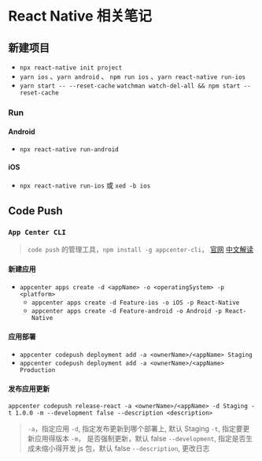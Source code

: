 # React Native 相关笔记

## 新建项目

- `npx react-native init project`
- `yarn ios` 、`yarn android` 、 `npm run ios` 、`yarn react-native run-ios`
- `yarn start -- --reset-cache` `watchman watch-del-all && npm start --reset-cache`

### Run

#### Android

- `npx react-native run-android`

#### iOS

- `npx react-native run-ios` 或 `xed -b ios`

## Code Push

### `App Center CLI`

> `code push` 的管理工具，`npm install -g appcenter-cli`， [官网](https://docs.microsoft.com/en-us/appcenter/distribution/codepush/cli) [中文解读](https://juejin.cn/post/6844904073309716494#%E5%8A%A8%E6%80%81%E9%83%A8%E7%BD%B2%E5%88%86%E9%85%8D)

#### 新建应用

- `appcenter apps create -d <appName> -o <operatingSystem> -p <platform>`
  - `appcenter apps create -d Feature-ios -o iOS -p React-Native`
  - `appcenter apps create -d Feature-android -o Android -p React-Native`

#### 应用部署

- `appcenter codepush deployment add -a <ownerName>/<appName> Staging`
- `appcenter codepush deployment add -a <ownerName>/<appName> Production`

#### 发布应用更新

```appcenter codepush release-react -a <ownerName>/<appName> -d Staging -t 1.0.0 -m --development false --description <description>```

> `-a`，指定应用
> `-d`, 指定发布更新到哪个部署上, 默认 Staging
> `-t`, 指定要更新应用得版本
> `-m`， 是否强制更新，默认 false
> `--development`, 指定是否生成未缩小得开发 js 包，默认 false
> `--description`, 更改日志
